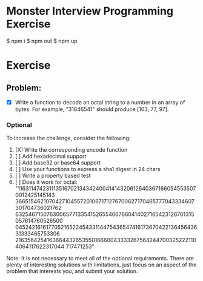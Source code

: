 # Monster Interview Programming Exercise
$ npm i
$ npm out
$ npm up


# Exercise

## Problem:

- [X] Write a function to decode an octal string to a number in an array of bytes. For example,
"31646541" should produce [103, 77, 97].

### Optional
To increase the challenge, consider the following:
1. [X] Write the corresponding encode function
2. [ ] Add hexadecimal support
3. [ ] Add base32 or base64 support
4. [ ] Use your functions to express a sha1 digest in 24 chars
5. [ ] Write a property based test
6. [ ] Does it work for octal:
"116311474231113516702134342400414143206126403671660545535070012425145143
3665154621070427104557201067171276700627170465777043334607301704736021762
6325467150763006577133541526554667660414027165423126701315057614760526500
0452421616177052165224543311447543654741617367042213645643631333465753306
2163564254163664432653550166600433332675642447003252221104064117622317044
717471253"

Note: It is not necessary to meet all of the optional requirements. There are plenty of
interesting solutions with limitations, just focus on an aspect of the problem that interests
you, and submit your solution.
